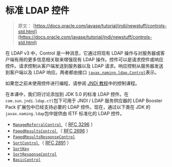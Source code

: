 # 标准 LDAP 控件

> 原文： [https://docs.oracle.com/javase/tutorial/jndi/newstuff/controls-std.html](https://docs.oracle.com/javase/tutorial/jndi/newstuff/controls-std.html)

在 LDAP v3 中，Control 是一种消息，它通过将现有 LDAP 操作与对服务器或客户端有用的更多信息相关联来增强现有 LDAP 操作。控件可以是请求控件或响应控件。请求控制从客户端发送到服务器以及 LDAP 请求。响应控制从服务器发送到客户端以及 LDAP 响应。两者都由接口 [`javax.naming.ldap.Control`](https://docs.oracle.com/javase/8/docs/api/javax/naming/ldap/Control.html)表示。

如果您之前未使用控件进行编程，请参阅 [JNDI 教程](https://docs.oracle.com/javase/jndi/tutorial/ldap/ext/)中的控制课程。

在本课中，我们将讨论添加到 JDK 5.0 的标准 LDAP 控件。在`com.sun.jndi.ldap.ctl`包下可用于 JNDI / LDAP 服务供应器的 LDAP Booster Pack 扩展包中已经支持必要的 LDAP 控件。现在，通过以下类在 JDK 的`javax.naming.ldap`包中提供由 IETF 标准化的 LDAP 控件。

*   [`ManageReferralControl` ](https://docs.oracle.com/javase/8/docs/api/javax/naming/ldap/ManageReferralControl.html)（ [RFC 3296](http://www.ietf.org/rfc/rfc3296.txt) ）
*   [`PagedResultsControl` ](https://docs.oracle.com/javase/8/docs/api/javax/naming/ldap/PagedResultsControl.html)（ [RFC 2696](http://www.ietf.org/rfc/rfc2696.txt) ）
*   [`PagedResultsResponseControl`](https://docs.oracle.com/javase/8/docs/api/javax/naming/ldap/PagedResultsResponseControl.html)
*   [`SortControl` ](https://docs.oracle.com/javase/8/docs/api/javax/naming/ldap/SortControl.html)（ [RFC 2891](http://www.ietf.org/rfc/rfc2891.txt) ）
*   [`SortKey`](https://docs.oracle.com/javase/8/docs/api/javax/naming/ldap/SortKey.html)
*   [`SortResponseControl`](https://docs.oracle.com/javase/8/docs/api/javax/naming/ldap/SortResponseControl.html)
*   [`BasicControl`](https://docs.oracle.com/javase/8/docs/api/javax/naming/ldap/BasicControl.html)